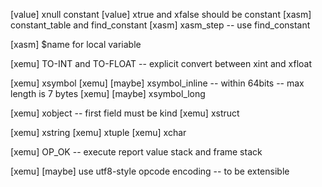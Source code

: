[value] xnull constant
[value] xtrue and xfalse should be constant
[xasm] constant_table and find_constant
[xasm] xasm_step -- use find_constant

[xasm] $name for local variable

[xemu] TO-INT and TO-FLOAT -- explicit convert between xint and xfloat

[xemu] xsymbol
[xemu] [maybe] xsymbol_inline -- within 64bits -- max length is 7 bytes
[xemu] [maybe] xsymbol_long

[xemu] xobject -- first field must be kind
[xemu] xstruct

[xemu] xstring
[xemu] xtuple
[xemu] xchar

[xemu] OP_OK -- execute report value stack and frame stack

[xemu] [maybe] use utf8-style opcode encoding -- to be extensible
